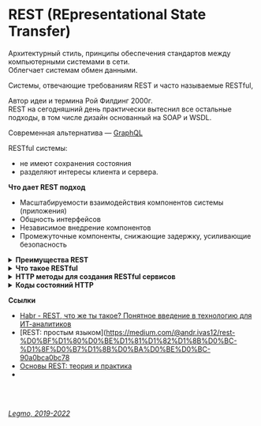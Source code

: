 <h1>REST (REpresentational State Transfer)</h1>

Aрхитектурный стиль, принципы обеспечения стандартов между компьютерными системами в сети.<br>
Облегчает системам обмен данными.

Системы, отвечающие требованиям REST и часто называемые RESTful,

Автор идеи и термина Рой Филдинг 2000г.<br>
REST на сегодняшний день практически вытеснил все остальные подходы, в том числе дизайн основанный на SOAP и WSDL.

Современная альтернатива — [GraphQL](/Pages/WebDeveloping/GraphQL.md)

RESTful системы:

- не имеют сохранения состояния
- разделяют интересы клиента и сервера.

**Что дает REST подход**

- Масштабируемости взаимодействия компонентов системы (приложения)
- Общность интерфейсов
- Независимое внедрение компонентов
- Промежуточные компоненты, снижающие задержку, усиливающие безопасность

[//]: # (Преимущества REST)
<details><summary><b>Преимущества REST</b></summary><p>

- Отсутствие дополнительных внутренних прослоек, что означает передачу данных в том же виде, что и сами данные. Т.е.
  данные не оборачиваются в XML, как это делает SOAP и XML-RPC, не используется AMF, как это делает Flash и т.д. Просто
  отдаются сами данные.
- Каждая единица информации (ресурс) однозначно определяется URL — это значит, что URL по сути является первичным ключом
  для единицы данных. Причем совершенно не имеет значения, в каком формате находятся данные по адресу — это может быть и
  HTML, и jpeg, и документ Microsoft Word.
- Как происходит управление информацией ресурса — это целиком и полностью основывается на протоколе передачи данных.
  Наиболее распространенный протокол конечно же HTTP. Для HTTP действие над данными задается с помощью методов : GET (
  получить), PUT (добавить, заменить), POST (добавить, изменить, удалить), DELETE (удалить). Таким образом, действия
  CRUD (Create-Read-Update-Delete) могут выполняться как со всеми 4-мя методами, так и только с помощью GET и POST.

<br></p>
</details>

[//]: # (Что такое RESTful)
<details><summary><b>Что такое RESTful</b></summary><p>

Чтобы распределенная система считалась сконструированной по REST архитектуре (Restful), необходимо, чтобы она
удовлетворяла следующим критериям:

1. Client-Server. Система должна быть разделена на клиентов и на серверов. Разделение интерфейсов означает, что,
   например, клиенты не связаны с хранением данных, которое остается внутри каждого сервера, так что мобильность кода
   клиента улучшается. Серверы не связаны с интерфейсом пользователя или состоянием, так что серверы могут быть проще и
   масштабируемы. Серверы и клиенты могут быть заменяемы и разрабатываться независимо, пока интерфейс не изменяется.
2. Stateless. Сервер не должен хранить какой-либо информации о клиентах. В запросе должна храниться вся необходимая
   информация для обработки запроса и если необходимо, идентификации клиента.
3. Cache․ Каждый ответ должен быть отмечен является ли он кэшируемым или нет, для предотвращения повторного
   использования клиентами устаревших или некорректных данных в ответ на дальнейшие запросы.
4. Uniform Interface. Единый интерфейс определяет интерфейс между клиентами и серверами. Это упрощает и отделяет
   архитектуру, которая позволяет каждой части развиваться самостоятельно.<br>
   Четыре принципа единого интерфейса:
  1. Identification of resources (основан на ресурсах). В REST ресурсом является все то, чему можно дать имя.
     Например,пользователь, изображение, предмет (майка, голодная собака, текущая погода) и т.д. Каждый ресурс в REST
     должен быть идентифицирован посредством стабильного идентификатора, который не меняется при изменении состояния
     ресурса. Идентификатором в REST является URI.
  2. Manipulation of resources through representations. (Манипуляции над ресурсами через представления). Представление в
     REST используется для выполнения действий над ресурсами. Представление ресурса представляет собой текущее или
     желаемое состояние ресурса. Например, если ресурсом является пользователь, то представлением может являться XML или
     HTML описание этого пользователя.
  3. Self-descriptive messages (само-документируемые сообщения). Под само-описательностью имеется ввиду, что запрос и
     ответ должны хранить в себе всю необходимую информацию для их обработки. Не должны быть дополнительные сообщения
     или кэши для обработки одного запроса. Другими словами отсутствие состояния, сохраняемого между запросами к
     ресурсам. Это очень важно для масштабирования системы.
  4. HATEOAS (hypermedia as the engine of application state). Статус ресурса передается через содержимое body, параметры
     строки запроса, заголовки запросов и запрашиваемый URI (имя ресурса). Это называется гипермедиа (или гиперссылки с
     гипертекстом). HATEOAS также означает, что, в случае необходимости ссылки могут содержатся в теле ответа (или
     заголовках) для поддержки URI , извлечения самого объекта или запрошенных объектов.
5. Layered System. В REST допускается разделить систему на иерархию слоев но с условием, что каждый компонент может
   видеть компоненты только непосредственно следующего слоя. Например, если вы вызывайте службу PayPal а он в свою
   очередь вызывает службу Visa, вы о вызове службы Visa ничего не должны знать.
6. Code-On-Demand (опционально). В REST позволяется загрузка и выполнение кода или программы на стороне клиента.

Серверы могут временно расширять или кастомизировать функционал клиента, передавая ему логику, которую он может
исполнять. Например, это могут быть скомпилированные Java-апплеты или клиентские скрипты на Javascript

**Важно!**<br>
Сама архитектура REST не привязана к конкретным технологиям и протоколам, но в реалиях современного Веб,
построение RESTful API почти всегда подразумевает использование HTTP и каких-либо распространенных форматов
представления ресурсов, например JSON, или, менее популярного сегодня, XML.

<br></p>
</details>

[//]: # (HTTP методы для создания RESTful сервисов)
<details><summary><b>HTTP методы для создания RESTful сервисов</b></summary><p>

**Подробнее расписать методы REST. Добавить ссылки на подробные примеры и документацию**

**GET**<br>
Используется для получения (или чтения) представления ресурса. В случае “удачного” (или не содержащего
ошибок) адреса, GET возвращается представление ресурса в формате XML или JSON в сочетании с кодом состояния HTTP 200 (
OK). В случае наличия ошибок обычно возвращается код 404 (NOT FOUND) или 400 (BAD REQUEST).

- GET http://www.example.com/api/v1.0/users (вернуть список пользователей)
- GET http://www.example.com/api/v1.0/users/12345 (вернуть данные о пользователе с id 12345)
- GET http://www.example.com/api/v1.0/users/12345/orders

**PUT**<br>
обычно используется для предоставления возможности обновления ресурса. Тело запроса при отправке
PUT-запроса к существующему ресурсу URI должно содержать обновленные данные оригинального ресурса (полностью, или только
обновляемую часть).

Для создания новых экземпляров ресурса предпочтительнее использование POST запроса. В данном случае, при создании
экземпляра будет предоставлен корректный идентификатор экземпляра ресурса в возвращенных данных об экземпляре.

При успешном обновлении посредством выполнения PUT запроса возвращается код 200 (или 204 если не был передан какой либо
контент в теле ответа). PUT не безопасная операция, так как вследствии ее выполнения происходит модификация (или
создание) экземпляров ресурса на стороне сервера, но этот метод идемпотентен. Другими словами, создание или обновление
ресурса посредством отправки PUT запроса — ресурс не исчезнет, будет располагаться там же, где и был при первом
обращении, а также, многократное выполнение одного и того же PUT запроса не изменит общего состояния системы-

- PUT http://www.example.com/api/v1.0/users/12345 (обновить данные пользователя с id 12345)
- PUT http://www.example.com/api/v1.0/users/12345/orders/98765 (обновить данные заказа с id 98765 для пользователя с id
  12345)

**POST**<br>
запрос наиболее часто используется для создания новых ресурсов. На практике он используется для создания
вложенных ресурсов. Другими словами, при создании нового ресурса, POST запрос отправляется к родительскому ресурсу и,
таким образом, сервис берет на себя ответственность на установление связи создаваемого ресурса с родительским ресурсом,
назначение новому ресурсу ID и т.п.

При успешном создании ресурса возвращается HTTP код 201, а также в заголовке `Location` передается адрес созданного
ресурса.

POST не является безопасным или идемпотентным запросом. Потому рекомендуется его использование для не идемпотентных
запросов. В результате выполнения идентичных POST запросов предоставляются сильно похожие, но не идентичные данные.

- POST http://www.example.com/api/v1.0/customers (создать новый ресурс в разделе customers)
- POST http://www.example.com/api/v1.0/customers/12345/orders (создать заказ для ресурса с id 12345)

**DELETE**<br>
Используется для удаления ресурса, идентифицированного конкретным URI (ID).

При успешном удалении возвращается 200 (OK) код HTTP, совместно с телом ответа, содержащим данные удаленного ресурса.
Также возможно использование HTTP кода 204 (NO CONTENT) без тела ответа. Согласно спецификации HTTP, DELETE запрос
идемпотентен. Если вы выполняете DELETE запрос к ресурсу, он удаляется. Повторный DELETE запрос к ресурсу закончится
также: ресурс удален. Если DELETE запрос используется для декремента счетчика, DELETE запрос не является идемпотентным.
Используйте POST для не идемпотентных операций.

Тем не менее, существует предостережение об идемпотентности DELETE. Повторный DELETE запрос к ресурсу часто
сопровождается 404 (NOT FOUND) кодом HTTP по причине того, что ресурс уже удален (например из базы данных) и более не
доступен. Это делает DELETE операцию не идемпотентной, но это общепринятый компромисс на тот случай, если ресурс был
удален из базы данных, а не помечен, как удаленный.

- DELETE http://www.example.com/api/v1.0/customers/12345 (удалить из customers ресурс с id 12345)
- DELETE http://www.example.com/api/v1.0/customers/12345/orders/21 (удалить у ресурса с id 12345 заказ с id 21)

<br></p>
</details>

[//]: # (Коды состояний HTT)
<details><summary><b>Коды состояний HTTP</b></summary><p>

Основные группы кодов состояний: (link )

- **1xx** - Information
- 100 - Continue
- **2xx** - Success
- 200 - OK
- 201 - Created
- 202 - Accepted
- 204 - No Content
- **3xx** - Redirect
- 301 - Moved Permanently
- 307 - Temporary Redirect
- **4xx** - Client Error
- 400 - Bad Request
- 401 - Unauthorized
- 403 - Forbidden
- 404 - Not Found
- **5xx** - Server Error
- 500 - Internal Server Error
- 501 - Not Implemented
- 502 - Bad Gateway
- 503 - Service Unavailable
- 504 - Gateway Timeout

<br></p>
</details>

**Ссылки**

- [Habr - REST, что же ты такое? Понятное введение в технологию для ИТ-аналитиков](https://habr.com/ru/post/590679/)
- [REST: простым языком](https://medium.com/@andr.ivas12/rest-%D0%BF%D1%80%D0%BE%D1%81%D1%82%D1%8B%D0%BC-%D1%8F%D0%B7%D1%8B%D0%BA%D0%BE%D0%BC-90a0bca0bc78
- [Основы REST: теория и практика](https://tproger.ru/articles/osnovy-rest-teorija-i-praktika/)
- []()

<br> 
<br> 

*[Legmo, 2019-2022](https://github.com/Legmo/notes/)*
